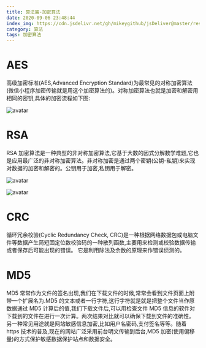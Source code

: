 ```yaml
---
title: 算法篇-加密算法
date: 2020-09-06 23:48:44
index_img: https://cdn.jsdelivr.net/gh/mikeygithub/jsDeliver@master/resource/img/jmsf.png
category: 算法
tags: 加密算法
---
```


# AES

高级加密标准(AES,Advanced Encryption Standard)为最常见的对称加密算法(微信小程序加密传输就是用这个加密算法的)。对称加密算法也就是加密和解密用相同的密钥,具体的加密流程如下图:

![avatar](https://cdn.jsdelivr.net/gh/mikeygithub/jsDeliver@master/resource/img/aes.png)

# RSA

RSA 加密算法是一种典型的非对称加密算法,它基于大数的因式分解数学难题,它也是应用最广泛的非对称加密算法。非对称加密是通过两个密钥(公钥-私钥)来实现对数据的加密和解密的。公钥用于加密,私钥用于解密。

![avatar](https://cdn.jsdelivr.net/gh/mikeygithub/jsDeliver@master/resource/img/rsa.png)

![avatar](https://cdn.jsdelivr.net/gh/mikeygithub/jsDeliver@master/resource/img/rsa-1.png)

# CRC

循环冗余校验(Cyclic Redundancy Check, CRC)是一种根据网络数据包或电脑文件等数据产生简短固定位数校验码的一种散列函数,主要用来检测或校验数据传输或者保存后可能出现的错误。
它是利用除法及余数的原理来作错误侦测的。

# MD5

MD5 常常作为文件的签名出现,我们在下载文件的时候,常常会看到文件页面上附带一个扩展名为.MD5 的文本或者一行字符,这行字符就是就是把整个文件当作原数据通过 MD5 计算后的值,我们下载文件后,可以用检查文件 MD5 信息的软件对下载到的文件在进行一次计算。两次结果对比就可以确保下载到文件的准确性。 另一种常见用途就是网站敏感信息加密,比如用户名密码,支付签名等等。随着 https 技术的普及,现在的网站广泛采用前台明文传输到后台,MD5 加密(使用偏移量)的方式保护敏感数据保护站点和数据安全。


 